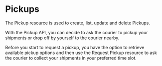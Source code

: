 # Pickups

The Pickup resource is used to create, list, update and delete Pickups.

With the Pickup API, you can decide to ask the courier to pickup your shipments or drop off by yourself to the courier nearby.

Before you start to request a pickup, you have the option to retrieve available pickup options and then use the Request Pickup resource to ask the courier to collect your shipments in your preferred time slot.
